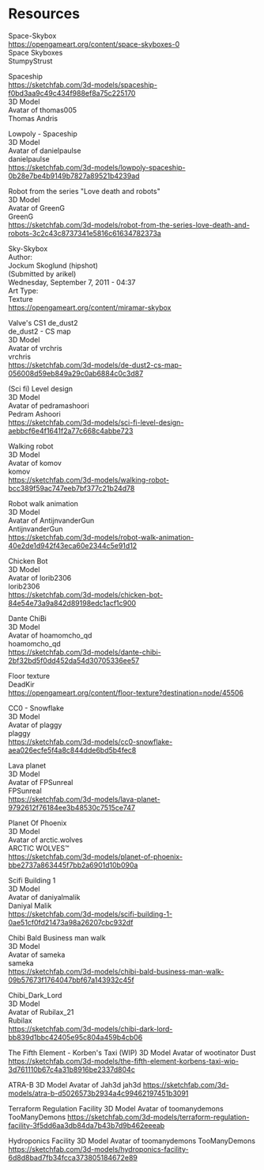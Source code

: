 # Resources

Space-Skybox  
https://opengameart.org/content/space-skyboxes-0  
Space Skyboxes  
StumpyStrust  

Spaceship  
https://sketchfab.com/3d-models/spaceship-f0bd3aa9c49c434f988ef8a75c225170  
3D Model  
Avatar of thomas005  
Thomas Andris  

Lowpoly - Spaceship  
3D Model  
Avatar of danielpaulse  
danielpaulse  
https://sketchfab.com/3d-models/lowpoly-spaceship-0b28e7be4b9149b7827a89521b4239ad  

Robot from the series "Love death and robots"  
3D Model  
Avatar of GreenG  
GreenG  
https://sketchfab.com/3d-models/robot-from-the-series-love-death-and-robots-3c2c43c8737341e5816c61634782373a  

Sky-Skybox  
Author:  
Jockum Skoglund (hipshot)  
(Submitted by arikel)  
Wednesday, September 7, 2011 - 04:37  
Art Type:  
Texture  
https://opengameart.org/content/miramar-skybox  

Valve's CS1 de_dust2  
de_dust2 - CS map  
3D Model  
Avatar of vrchris  
vrchris  
https://sketchfab.com/3d-models/de-dust2-cs-map-056008d59eb849a29c0ab6884c0c3d87  

(Sci fi) Level design  
3D Model  
Avatar of pedramashoori  
Pedram Ashoori  
https://sketchfab.com/3d-models/sci-fi-level-design-aebbcf6e4f1641f2a77c668c4abbe723  

Walking robot  
3D Model  
Avatar of komov  
komov  
https://sketchfab.com/3d-models/walking-robot-bcc389f59ac747eeb7bf377c21b24d78  

Robot walk animation  
3D Model  
Avatar of AntijnvanderGun  
AntijnvanderGun  
https://sketchfab.com/3d-models/robot-walk-animation-40e2de1d942f43eca60e2344c5e91d12  

Chicken Bot  
3D Model  
Avatar of lorib2306  
lorib2306  
https://sketchfab.com/3d-models/chicken-bot-84e54e73a9a842d89198edc1acf1c900  

Dante ChiBi  
3D Model  
Avatar of hoamomcho_qd  
hoamomcho_qd  
https://sketchfab.com/3d-models/dante-chibi-2bf32bd5f0dd452da54d30705336ee57  

Floor texture  
DeadKir  
https://opengameart.org/content/floor-texture?destination=node/45506  

CC0 - Snowflake  
3D Model  
Avatar of plaggy  
plaggy  
https://sketchfab.com/3d-models/cc0-snowflake-aea026ecfe5f4a8c844dde6bd5b4fec8  

Lava planet  
3D Model  
Avatar of FPSunreal  
FPSunreal  
https://sketchfab.com/3d-models/lava-planet-9792612f76184ee3b48530c7515ce747  

Planet Of Phoenix  
3D Model  
Avatar of arctic.wolves  
ARCTIC WOLVES™  
https://sketchfab.com/3d-models/planet-of-phoenix-bbe2737a863445f7bb2a6901d10b090a  

Scifi Building 1  
3D Model  
Avatar of daniyalmalik  
Daniyal Malik  
https://sketchfab.com/3d-models/scifi-building-1-0ae51cf0fd21473a98a26207cbc932df 

Chibi Bald Business man walk  
3D Model  
Avatar of sameka  
sameka  
https://sketchfab.com/3d-models/chibi-bald-business-man-walk-09b57673f1764047bbf67a143932c45f  

Chibi_Dark_Lord  
3D Model  
Avatar of Rubilax_21  
Rubilax  
https://sketchfab.com/3d-models/chibi-dark-lord-bb839d1bbc42405e95c804a459b4cb06  

The Fifth Element - Korben's Taxi (WIP)
3D Model
Avatar of wootinator
Dust
https://sketchfab.com/3d-models/the-fifth-element-korbens-taxi-wip-3d761110b67c4a31b8916be2337d804c

ATRA-B
3D Model
Avatar of Jah3d
jah3d
https://sketchfab.com/3d-models/atra-b-d5026573b2934a4c99462197451b3091

Terraform Regulation Facility
3D Model
Avatar of toomanydemons
TooManyDemons
https://sketchfab.com/3d-models/terraform-regulation-facility-3f5dd6aa3db84da7b43b7d9b462eeeab

Hydroponics Facility
3D Model
Avatar of toomanydemons
TooManyDemons
https://sketchfab.com/3d-models/hydroponics-facility-6d8d8bad7fb34fcca373805184672e89